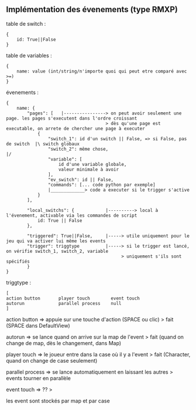 Implémentation des évenements (type RMXP)
-----------------------------------------

table de switch :
```
{
    id: True||False
}
```

table de variables :
```
{
    name: value (int/string/n'importe quoi qui peut etre comparé avec >=)
}
```

évenements :
```
{
    name: {
        "pages": [   |----------------> on peut avoir seulement une page. les pages s'executent dans l'ordre croissant
                                      > dès qu'une page est executable, on arrete de chercher une page à executer
            {
                "switch_1": id d'un switch || False, => si False, pas de switch  |\ switch globaux
                "switch_2": même chose,                                          |/
                "variable": [
                    id d'une variable globale,
                    valeur minimale à avoir
                ],
                "ev_switch": id || False,
                "commands": [... code python par exemple]
                |_____________> code a executer si le trigger s'active
            }
        ],
        
        "local_switchs": {            |----------> local à l'évenement, activable via les commandes de script
            id: True || False
        },
        
        "triggered": True||False,     |-----> utile uniquement pour le jeu qui va activer lui même les events
        "trigger": triggtype          |-----> si le trigger est lancé, on vérifie switch_1, switch_2, variable
                                            > uniquement s'ils sont spécifiés
        }
}
```

triggtype :
```
[
action button       player touch        event touch
autorun             parallel process    null
]
```

action button => appuie sur une touche d'action (SPACE ou clic)         > fait (SPACE dans DefaultView)

autorun => se lance quand on arrive sur la map de l'event               > fait (quand on change de map, dès le changement, dans Map)

player touch => le joueur entre dans la case où il y a l'event          > fait (Character, quand on change de case seulement)

parallel process => se lance automatiquement en laissant les autres     >
                    events tourner en parallèle

event touch => ??                                                       >

les event sont stockés par map et par case